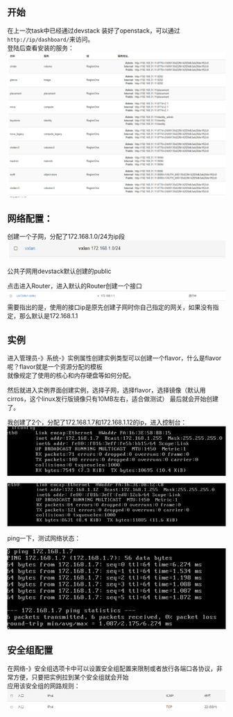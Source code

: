 ## 开始
在上一次task中已经通过devstack 装好了openstack，可以通过`http://ip/dashboard/`来访问。  
登陆后查看安装的服务：
![service](https://github.com/CourseCloudDesktop/cloudDesktop/raw/kek-develop/test2/op1.PNG)

## 网络配置：

创建一个子网，分配了172.168.1.0/24为ip段  
![vlan](https://github.com/CourseCloudDesktop/cloudDesktop/raw/kek-develop/test2/op2.PNG)

公共子网用devstack默认创建的public 

点击进入Router，进入默认的Router创建一个接口
![inf](https://github.com/CourseCloudDesktop/cloudDesktop/raw/kek-develop/test2/op3.PNG)
需要指出的是，使用的接口ip是原先创建子网时你自己指定的网关，如果没有指定，那么默认是172.168.1.1


## 实例

进入管理员-》系统-》实例属性创建实例类型可以创建一个flavor，什么是flavor呢？flavor就是一个资源分配的模板  
就像规定了使用的核心和内存硬盘等如何分配。  

然后就进入实例界面创建实例，选择子网，选择flavor，选择镜像（默认用cirros，这个linux发行版镜像只有10MB左右，适合做测试）
最后就会开始创建了。

我创建了2个，分配了172.168.1.7和172.168.1.12的ip，进入控制台：
![test1](https://github.com/CourseCloudDesktop/cloudDesktop/raw/kek-develop/test2/op4.PNG)

![test2](https://github.com/CourseCloudDesktop/cloudDesktop/raw/kek-develop/test2/op5.PNG)

ping一下，测试网络状态：

![ping](https://github.com/CourseCloudDesktop/cloudDesktop/raw/kek-develop/test2/op6.PNG)

## 安全组配置
在网络-》安全组选项卡中可以设置安全组配置来限制或者放行各端口各协议，非常方便，只要把实例拉到某个安全组就会开始  
应用该安全组的网路规则：
![ser](https://github.com/CourseCloudDesktop/cloudDesktop/raw/kek-develop/test2/op7.PNG)
